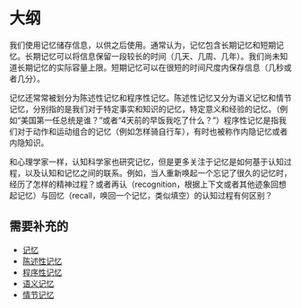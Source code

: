 
# 大纲

我们使用记忆储存信息，以供之后使用。通常认为，记忆包含长期记忆和短期记忆。长期记忆可以将信息保留一段较长的时间（几天、几周、几年）。我们尚未知道长期记忆的实际容量上限。短期记忆可以在很短的时间尺度内保存信息（几秒或者几分）。

记忆还常常被划分为陈述性记忆和程序性记忆。陈述性记忆又分为语义记忆和情节记忆，分别指的是我们对于特定事实和知识的记忆，特定意义和经验的记忆。（例如“美国第一任总统是谁？”或者“4天前的早饭我吃了什么？”）程序性记忆是指我们对于动作和运动组合的记忆（例如怎样骑自行车），有时也被称作内隐记忆或者内隐知识。

和心理学家一样，认知科学家也研究记忆，但是更多关注于记忆是如何基于认知过程，以及认知和记忆之间的联系。例如，当人重新唤起一个忘记了很久的记忆时，经历了怎样的精神过程？或者再认（recognition，根据上下文或者其他迹象回想起记忆）与回忆（recall，唤回一个记忆，类似填空）的认知过程有何区别？



## 需要补充的

- [记忆](https://zh.wikipedia.org/wiki/记忆)
- [陈述性记忆](https://zh.wikipedia.org/wiki/陈述性记忆)
- [程序性记忆](https://zh.wikipedia.org/wiki/程序性记忆)
- [语义记忆](https://zh.wikipedia.org/wiki/语义记忆)
- [情节记忆](https://zh.wikipedia.org/wiki/情节记忆)
